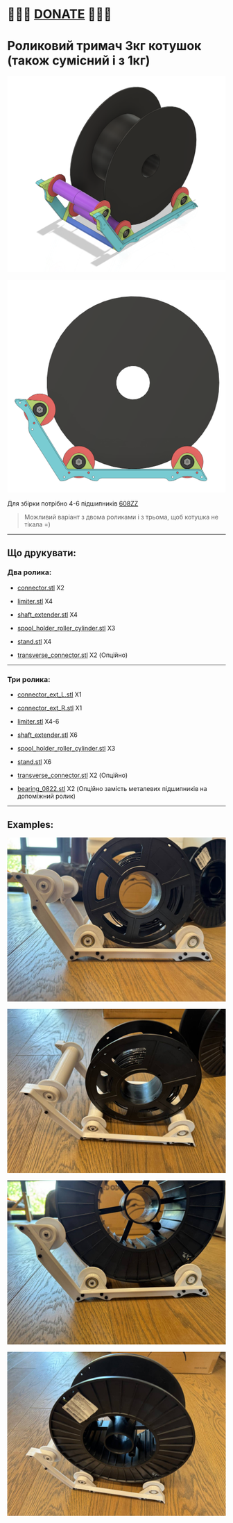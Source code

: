 
# 🍩🍩🍩 [DONATE](https://send.monobank.ua/jar/8GPxyGjM8E) 🍩🍩🍩

# Роликовий тримач 3кг котушок (також сумісний і з 1кг)

![](/spool_holder_roller/media/1.png)

![](/spool_holder_roller/media/2.png)


Для збірки потрібно 4-6 підшипників [608ZZ](https://www.aliexpress.com/item/1005007720025381.html)

> Можливий варіант з двома роликами і з трьома, щоб котушка не тікала =) 

---

## Що друкувати:

### Два ролика:

- [connector.stl](/spool_holder_roller/connector.stl) X2

- [limiter.stl](/spool_holder_roller/limiter.stl) X4

- [shaft_extender.stl](/spool_holder_roller/shaft_extender.stl) X4

- [spool_holder_roller_cylinder.stl](/spool_holder_roller/spool_holder_roller_cylinder.stl) X3

- [stand.stl](/spool_holder_roller/stand.stl) X4

- [transverse_connector.stl](/spool_holder_roller/transverse_connector.stl) X2 (Опційно)

---


### Три ролика:

- [connector_ext_L.stl](/spool_holder_roller/connector_ext_L.stl) X1

- [connector_ext_R.stl](/spool_holder_roller/connector_ext_R.stl) X1

- [limiter.stl](/spool_holder_roller/limiter.stl) X4-6

- [shaft_extender.stl](/spool_holder_roller/shaft_extender.stl) X6

- [spool_holder_roller_cylinder.stl](/spool_holder_roller/spool_holder_roller_cylinder.stl) X3

- [stand.stl](/spool_holder_roller/stand.stl) X6

- [transverse_connector.stl](/spool_holder_roller/transverse_connector.stl) X2 (Опційно)

- [bearing_0822.stl](/spool_holder_roller/bearing_0822.stl) X2 (Опційно замість металевих підшипників на допоміжний ролик) 

---

## Examples:

![](/spool_holder_roller/media/3.jpg)

![](/spool_holder_roller/media/4.jpg)

![](/spool_holder_roller/media/5.jpg)

![](/spool_holder_roller/media/6.jpg)
